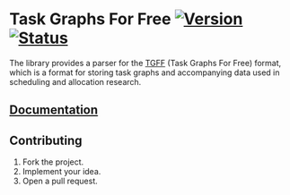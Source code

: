 # Task Graphs For Free [![Version][version-img]][version-url] [![Status][status-img]][status-url]

The library provides a parser for the [TGFF][1] (Task Graphs For Free) format,
which is a format for storing task graphs and accompanying data used in
scheduling and allocation research.

## [Documentation][docs]

## Contributing

1. Fork the project.
2. Implement your idea.
3. Open a pull request.

[1]: http://ziyang.eecs.umich.edu/~dickrp/tgff/

[version-img]: https://img.shields.io/crates/v/tgff.svg
[version-url]: https://crates.io/crates/tgff
[status-img]: https://travis-ci.org/simulated-reality/tgff.svg?branch=master
[status-url]: https://travis-ci.org/simulated-reality/tgff
[docs]: https://simulated-reality.github.io/tgff
